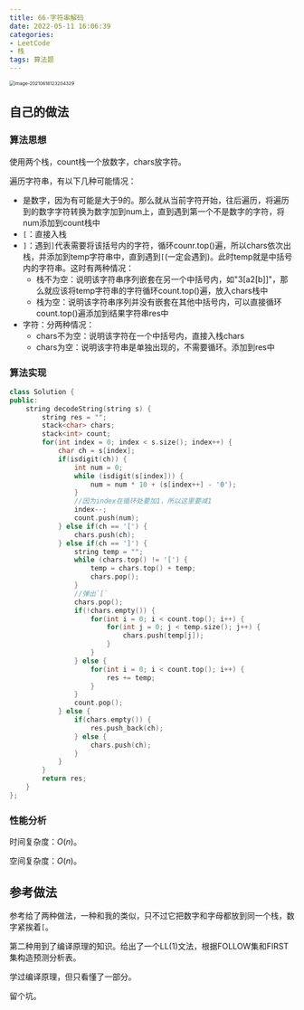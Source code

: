 ```yaml
---
title: 66-字符串解码
date: 2022-05-11 16:06:39
categories: 
- LeetCode
- 栈
tags: 算法题
---
```




<img src="https://crayon-1302863897.cos.ap-beijing.myqcloud.com/image/image-20210618123204329.png" alt="image-20210618123204329" style="zoom:57%;" />



## 自己的做法



### 算法思想

使用两个栈，count栈一个放数字，chars放字符。

遍历字符串，有以下几种可能情况：

- 是数字，因为有可能是大于9的。那么就从当前字符开始，往后遍历，将遍历到的数字字符转换为数字加到num上，直到遇到第一个不是数字的字符，将num添加到count栈中
- `[`：直接入栈
- `]`：遇到`]`代表需要将该括号内的字符，循环counr.top()遍，所以chars依次出栈，并添加到temp字符串中，直到遇到`[`(一定会遇到)。此时temp就是中括号内的字符串。这时有两种情况：
    - 栈不为空：说明该字符串序列嵌套在另一个中括号内，如"3[a2[b]]"，那么就应该将temp字符串的字符循环count.top()遍，放入chars栈中
    - 栈为空：说明该字符串序列并没有嵌套在其他中括号内，可以直接循环count.top()遍添加到结果字符串res中
- 字符：分两种情况：
    - chars不为空：说明该字符在一个中括号内，直接入栈chars
    - chars为空：说明该字符串是单独出现的，不需要循环。添加到res中





### 算法实现

```c++
class Solution {
public:
    string decodeString(string s) {
        string res = "";
        stack<char> chars;
        stack<int> count;
        for(int index = 0; index < s.size(); index++) {
            char ch = s[index];
            if(isdigit(ch)) {
                int num = 0;
                while (isdigit(s[index])) {
                    num = num * 10 + (s[index++] - '0');
                }
                //因为index在循环处要加1，所以这里要减1
                index--;
                count.push(num);
            } else if(ch == '[') {
                chars.push(ch);
            } else if(ch == ']') {
                string temp = "";
                while (chars.top() != '[') {
                    temp = chars.top() + temp;
                    chars.pop();
                }
                //弹出`[`
                chars.pop();
                if(!chars.empty()) {
                    for(int i = 0; i < count.top(); i++) {
                        for(int j = 0; j < temp.size(); j++) {
                            chars.push(temp[j]);
                        }
                    }
                } else {
                    for(int i = 0; i < count.top(); i++) {
                        res += temp;
                    }
                }
                count.pop();
            } else {
                if(chars.empty()) {
                    res.push_back(ch);
                } else {
                    chars.push(ch);
                }
            }
        }
        return res;
    }
};
```



### 性能分析

时间复杂度：$O(n)$。

空间复杂度：$O(n)$。







## 参考做法

参考给了两种做法，一种和我的类似，只不过它把数字和字母都放到同一个栈，数字紧挨着`[`。



第二种用到了编译原理的知识。给出了一个LL(1)文法，根据FOLLOW集和FIRST集构造预测分析表。

学过编译原理，但只看懂了一部分。

留个坑。


